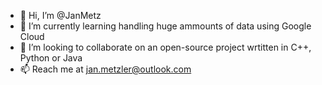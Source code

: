 - 👋 Hi, I’m @JanMetz
- 🌱 I’m currently learning handling huge ammounts of data using Google Cloud
- 💞️ I’m looking to collaborate on an open-source project wrtitten in C++, Python or Java
- 📫 Reach me at jan.metzler@outlook.com

<!---
JanMetz/JanMetz is a ✨ special ✨ repository because its `README.md` (this file) appears on your GitHub profile.
You can click the Preview link to take a look at your changes.
--->
